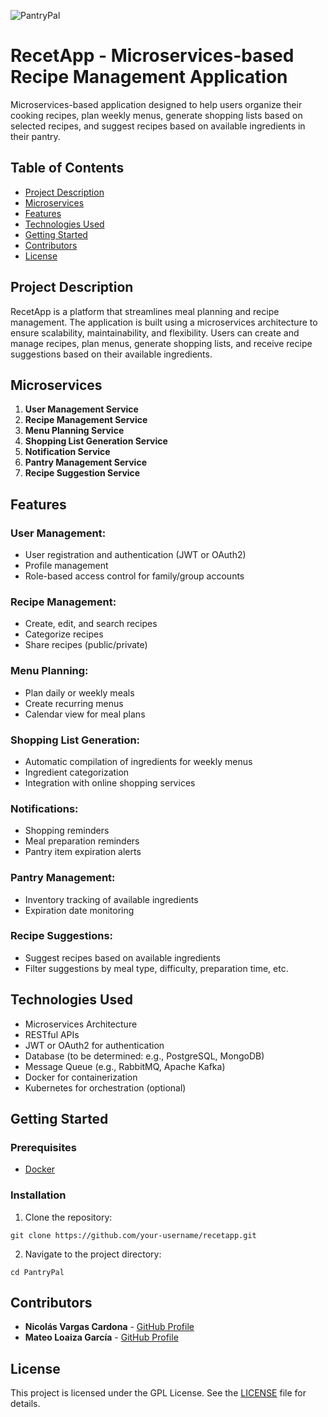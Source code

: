 ![PantryPal](https://github.com/user-attachments/assets/899d7172-9799-459a-9328-b88b9ca6f062)
# RecetApp - Microservices-based Recipe Management Application
Microservices-based application designed to help users organize their cooking recipes, plan weekly menus, generate shopping lists based on selected recipes, and suggest recipes based on available ingredients in their pantry.

## Table of Contents
- [Project Description](#project-description)
- [Microservices](#microservices)
- [Features](#features)
- [Technologies Used](#technologies-used)
- [Getting Started](#getting-started)
- [Contributors](#contributors)
- [License](#license)

## Project Description

RecetApp is a platform that streamlines meal planning and recipe management. The application is built using a microservices architecture to ensure scalability, maintainability, and flexibility. Users can create and manage recipes, plan menus, generate shopping lists, and receive recipe suggestions based on their available ingredients.

## Microservices

1. **User Management Service**
2. **Recipe Management Service**
3. **Menu Planning Service**
4. **Shopping List Generation Service**
5. **Notification Service**
6. **Pantry Management Service**
7. **Recipe Suggestion Service**

## Features

### User Management:
- User registration and authentication (JWT or OAuth2)
- Profile management
- Role-based access control for family/group accounts

### Recipe Management:
- Create, edit, and search recipes
- Categorize recipes
- Share recipes (public/private)

### Menu Planning:
- Plan daily or weekly meals
- Create recurring menus
- Calendar view for meal plans

### Shopping List Generation:
- Automatic compilation of ingredients for weekly menus
- Ingredient categorization
- Integration with online shopping services

### Notifications:
- Shopping reminders
- Meal preparation reminders
- Pantry item expiration alerts

### Pantry Management:
- Inventory tracking of available ingredients
- Expiration date monitoring

### Recipe Suggestions:
- Suggest recipes based on available ingredients
- Filter suggestions by meal type, difficulty, preparation time, etc.

## Technologies Used

- Microservices Architecture
- RESTful APIs
- JWT or OAuth2 for authentication
- Database (to be determined: e.g., PostgreSQL, MongoDB)
- Message Queue (e.g., RabbitMQ, Apache Kafka)
- Docker for containerization
- Kubernetes for orchestration (optional)

## Getting Started

### Prerequisites
- [Docker](https://www.docker.com/get-started)

### Installation
1. Clone the repository:
 ```
git clone https://github.com/your-username/recetapp.git
 ```
2. Navigate to the project directory:
 ```
cd PantryPal
 ```
## Contributors

- **Nicolás Vargas Cardona** - [GitHub Profile](https://github.com/VargasCardona)
- **Mateo Loaiza García** - [GitHub Profile](https://github.com/Matthub05)

## License

This project is licensed under the GPL License. See the [LICENSE](LICENSE) file for details.
